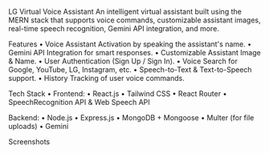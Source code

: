 LG Virtual Voice Assistant
An intelligent virtual assistant built using the MERN stack that supports voice commands, customizable assistant images, real-time speech recognition, Gemini API integration, and more.


 Features
 • Voice Assistant Activation by speaking the assistant's name.
 • Gemini API Integration for smart responses.
 • Customizable Assistant Image & Name.
 • User Authentication (Sign Up / Sign In).
 • Voice Search for Google, YouTube, LG, Instagram, etc.
 • Speech-to-Text & Text-to-Speech support.
 • History Tracking of user voice commands.

Tech Stack
• Frontend:
• React.js
• Tailwind CSS
• React Router
• SpeechRecognition API & Web Speech API

Backend:
• Node.js
• Express.js
• MongoDB + Mongoose
• Multer (for file uploads)
• Gemini 

Screenshots
 
 


